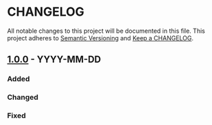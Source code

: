 # CHANGELOG

All notable changes to this project will be documented in this file.
This project adheres to [Semantic Versioning](http://semver.org/) and [Keep a CHANGELOG](http://keepachangelog.com).

## [1.0.0] - YYYY-MM-DD

### Added

### Changed

### Fixed



[1.0.0]: https://github.com/php-mq/stream/tree/v1.0.0
